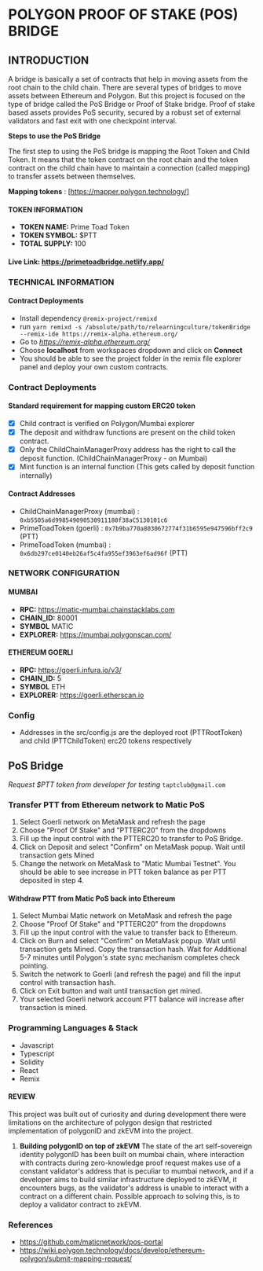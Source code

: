 # POLYGON PROOF OF STAKE (POS) BRIDGE
## INTRODUCTION
A bridge is basically a set of contracts that help in moving assets from the root chain to the child chain. There are several types of bridges to move assets between Ethereum and Polygon. But this project is focused on the type of bridge called the PoS Bridge or Proof of Stake bridge. 
Proof of stake based assets provides PoS security, secured by a robust set of external validators and fast exit with one checkpoint interval.

**Steps to use the PoS Bridge**

The first step to using the PoS bridge is mapping the Root Token and Child Token. It means that the token contract on the root chain and the token contract on the child chain have to maintain a connection (called mapping) to transfer assets between themselves.

**Mapping tokens** : [https://mapper.polygon.technology/]
#### TOKEN INFORMATION
* **TOKEN NAME:** Prime Toad Token
* **TOKEN SYMBOL:** $PTT
* **TOTAL SUPPLY:** 100
#### **Live Link:** https://primetoadbridge.netlify.app/

### TECHNICAL INFORMATION
#### Contract Deployments

* Install dependency `@remix-project/remixd`
* run `yarn remixd -s /absolute/path/to/relearningculture/tokenBridge --remix-ide https://remix-alpha.ethereum.org/` 
* Go to *https://remix-alpha.ethereum.org/*
* Choose **localhost** from workspaces dropdown and click on **Connect**
* You should be able to see the project folder in the remix file explorer panel and deploy your own custom contracts.
### Contract Deployments
#### Standard requirement for mapping custom ERC20 token

- [X] Child contract is verified on Polygon/Mumbai explorer
- [X] The deposit and withdraw functions are present on the child token contract.
- [X] Only the ChildChainManagerProxy address has the right to call the deposit function. (ChildChainManagerProxy - on Mumbai)
- [X] Mint function is an internal function (This gets called by deposit function internally)
#### Contract Addresses

* ChildChainManagerProxy (mumbai) : `0xb5505a6d998549090530911180f38aC5130101c6`
* PrimeToadToken (goerli) : `0x7b9ba770a8030672774f31b6595e947596bff2c9` (PTT)
* PrimeToadToken (mumbai) : `0x6db297ce0140eb26af5c4fa955ef3963ef6ad96f` (PTT) 
### NETWORK CONFIGURATION
#### MUMBAI

* **RPC:** https://matic-mumbai.chainstacklabs.com
* **CHAIN_ID:** 80001
* **SYMBOL** MATIC
* **EXPLORER:** https://mumbai.polygonscan.com/
#### ETHEREUM GOERLI

* **RPC:** https://goerli.infura.io/v3/
* **CHAIN_ID:** 5
* **SYMBOL** ETH
* **EXPLORER:** https://goerli.etherscan.io
### Config

* Addresses in the src/config.js are the deployed root (PTTRootToken) and child (PTTChildToken) erc20 tokens respectively
## PoS Bridge
*Request $PTT token from developer for testing* `taptclub@gmail.com`
### Transfer PTT from Ethereum network to Matic PoS

1. Select Goerli network on MetaMask and refresh the page
2. Choose "Proof Of Stake" and "PTTERC20" from the dropdowns
3. Fill up the input control with the PTTERC20 to transfer to PoS Bridge.
4. Click on Deposit and select "Confirm" on MetaMask popup. Wait until transaction gets Mined
5. Change the network on MetaMask to "Matic Mumbai Testnet". You should be able to see increase in PTT token balance as per PTT deposited in step 4.
#### Withdraw PTT from Matic PoS back into Ethereum
1. Select Mumbai Matic network on MetaMask and refresh the page
2. Choose "Proof Of Stake" and "PTTERC20" from the dropdowns
3. Fill up the input control with the value to transfer back to Ethereum.
4. Click on Burn and select "Confirm" on MetaMask popup. Wait until transaction gets Mined. Copy the transaction hash. Wait for  Additional 5-7 minutes until Polygon's state sync mechanism completes check pointing.
5. Switch the network to Goerli (and refresh the page) and fill the input control with transaction hash.
6. Click on Exit button and wait until transaction get mined.
7. Your selected Goerli network account PTT balance will increase after transaction is mined.
### Programming Languages & Stack
* Javascript
* Typescript
* Solidity
* React
* Remix
#### REVIEW
This project was built out of curiosity and during development there were limitations on the architecture of polygon design that restricted implementation of polygonID and zkEVM into the project.
1.  **Building polygonID on top of zkEVM**
The state of the art self-sovereign identity polygonID has been built on mumbai chain, where interaction with contracts during zero-knowledge proof request makes use of a constant validator's address that is peculiar to mumbai network, and if a developer aims to build similar infrastructure deployed to zkEVM, it encounters bugs, as the validator's address is unable to interact with a contract on a different chain. Possible approach to solving this, is to deploy a validator contract to zkEVM.

### References
* https://github.com/maticnetwork/pos-portal
* https://wiki.polygon.technology/docs/develop/ethereum-polygon/submit-mapping-request/